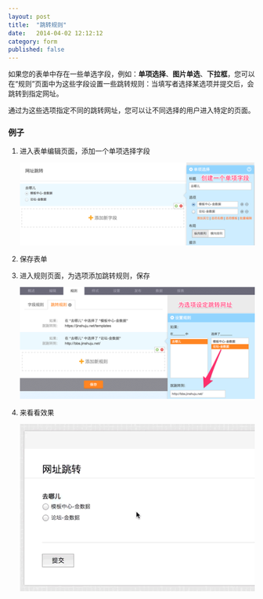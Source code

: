 ```yaml
---
layout: post
title:  "跳转规则"
date:   2014-04-02 12:12:12
category: form
published: false
---
```


如果您的表单中存在一些单选字段，例如：**单项选择**、**图片单选**、**下拉框**，您可以在“规则”页面中为这些字段设置一些跳转规则：当填写者选择某选项并提交后，会跳转到指定网址。

通过为这些选项指定不同的跳转网址，您可以让不同选择的用户进入特定的页面。

### 例子

1. 进入表单编辑页面，添加一个单项选择字段

   ![create_field](/images/redirects-rules-create_field.png)

2. 保存表单

3. 进入规则页面，为选项添加跳转规则，保存

   ![create_rules](/images/redirects-rules-create_rules.png)

4. 来看看效果

   ![results](/images/redirects-rules-result.gif)



